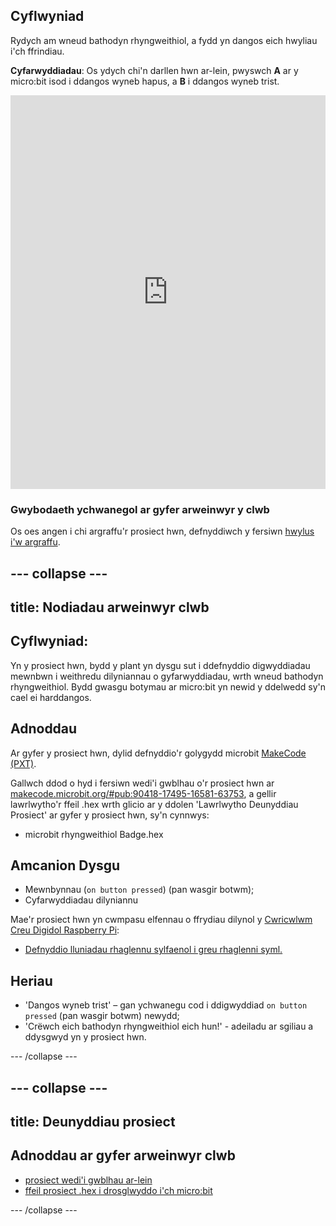 ## Cyflwyniad

Rydych am wneud bathodyn rhyngweithiol, a fydd yn dangos eich hwyliau i'ch ffrindiau.

**Cyfarwyddiadau**: Os ydych chi'n darllen hwn ar-lein, pwyswch **A** ar y micro:bit isod i ddangos wyneb hapus, a **B** i ddangos wyneb trist.

<div style="position:relative;height:0;padding-bottom:125%;overflow:hidden;"><iframe style="position:absolute;top:0;left:0;width:100%;height:100%;" src="https://makecode.microbit.org/---run?id=_M6yLfbemfPUv" allowfullscreen="allowfullscreen" sandbox="allow-popups allow-forms allow-scripts allow-same-origin" frameborder="0"></iframe></div>

### Gwybodaeth ychwanegol ar gyfer arweinwyr y clwb

Os oes angen i chi argraffu'r prosiect hwn, defnyddiwch y fersiwn [hwylus i'w argraffu](https://projects.raspberrypi.org/en/projects/interactive-badge/print).

## \--- collapse \---

## title: Nodiadau arweinwyr clwb

## Cyflwyniad:

Yn y prosiect hwn, bydd y plant yn dysgu sut i ddefnyddio digwyddiadau mewnbwn i weithredu dilyniannau o gyfarwyddiadau, wrth wneud bathodyn rhyngweithiol. Bydd gwasgu botymau ar micro:bit yn newid y ddelwedd sy'n cael ei harddangos.

## Adnoddau

Ar gyfer y prosiect hwn, dylid defnyddio'r golygydd microbit [MakeCode (PXT)](http://jumpto.cc/pxt-new).

Gallwch ddod o hyd i fersiwn wedi'i gwblhau o'r prosiect hwn ar [makecode.microbit.org/#pub:90418-17495-16581-63753](https://makecode.microbit.org/#pub:90418-17495-16581-63753), a gellir lawrlwytho'r ffeil .hex wrth glicio ar y ddolen 'Lawrlwytho Deunyddiau Prosiect' ar gyfer y prosiect hwn, sy'n cynnwys:

* microbit rhyngweithiol Badge.hex

## Amcanion Dysgu

* Mewnbynnau (`on button pressed`) (pan wasgir botwm);
* Cyfarwyddiadau dilyniannu

Mae'r prosiect hwn yn cwmpasu elfennau o ffrydiau dilynol y [Cwricwlwm Creu Digidol Raspberry Pi](http://rpf.io/curriculum):

* [Defnyddio lluniadau rhaglennu sylfaenol i greu rhaglenni syml.](https://www.raspberrypi.org/curriculum/programming/creator)

## Heriau

* 'Dangos wyneb trist' – gan ychwanegu cod i ddigwyddiad `on button pressed` (pan wasgir botwm) newydd;
* 'Crëwch eich bathodyn rhyngweithiol eich hun!' - adeiladu ar sgiliau a ddysgwyd yn y prosiect hwn.

\--- /collapse \---

## \--- collapse \---

## title: Deunyddiau prosiect

## Adnoddau ar gyfer arweinwyr clwb

* [prosiect wedi'i gwblhau ar-lein](https://makecode.microbit.org/#pub:90418-17495-16581-63753)
* [ffeil prosiect .hex i drosglwyddo i'ch micro:bit](resources/microbit-Interactive-Badge.hex)

\--- /collapse \---